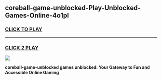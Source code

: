 
## coreball-game-unblocked-Play-Unblocked-Games-Online-4o1pl
<h3>
<a href="https://premium76.site?title=coreball-game-unblocked&ref=24A">CLICK TO PLAY</a></h3>
<hr>

<h3>
<a href="https://premium76.site?title=coreball-game-unblocked&ref=24A">CLICK 2 PLAY</a>
  
</h3>

<a href="https://premium76.site?title=coreball-game-unblocked&ref=24A"><img src="https://clearcache.store/games.png"></a>


**coreball-game-unblocked games unblocked: Your Gateway to Fun and Accessible Online Gaming**

